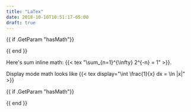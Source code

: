 ```yaml
---
title: "LaTex"
date: 2018-10-10T10:51:17-05:00
draft: true
---
```


<!-- top of page -->
{{ if .GetParam "hasMath"}}
  <link rel="stylesheet" href="https://cdnjs.cloudflare.com/ajax/libs/KaTeX/0.6.0/katex.min.css">
  <script src="https://cdnjs.cloudflare.com/ajax/libs/KaTeX/0.6.0/katex.min.js"></script>
  <script src="https://cdnjs.cloudflare.com/ajax/libs/KaTeX/0.6.0/contrib/auto-render.min.js"></script>
{{ end }}


Here's sum inline math: {{< tex "\sum_{n=1}^{\infty} 2^{-n} = 1" >}}.

Display mode math looks like
    {{< tex display="\int \frac{1}{x} dx = \ln |x|" >}}

<!-- bottom of page -->
{{ if .GetParam "hasMath"}}
  <script>renderMathInElement(document.body);</script>
{{ end }}